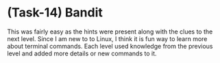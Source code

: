 # **(Task-14)** Bandit

This was fairly easy as the hints were present along with the clues to the next level. Since I am new to to Linux, I think it is fun way to learn more about terminal commands. Each level used knowledge from the previous level and added more details or new commands to it.